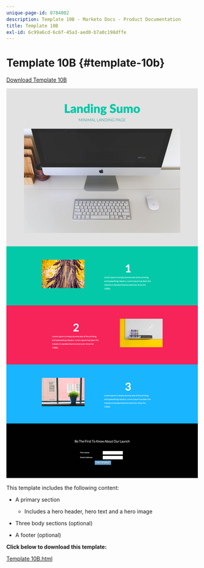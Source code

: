 ```yaml
---
unique-page-id: 8784002
description: Template 10B - Marketo Docs - Product Documentation
title: Template 10B
exl-id: 6c99a6cd-6c6f-45a3-aed0-b7a0c198dffe
---
```

# Template 10B {#template-10b}

[Download Template 10B](https://experienceleague.adobe.com/landing/marketo/lp-templates/template-10b.html)

![](assets/image2015-7-27-10-3a48-3a23.png)

This template includes the following content:

* A primary section

    * Includes a hero header, hero text and a hero image

* Three body sections (optional)
* A footer (optional)

**Click below to download this template:**

[Template 10B.html](https://experienceleague.adobe.com/landing/marketo/lp-templates/template-10b.html)
